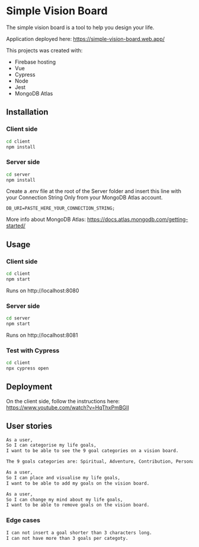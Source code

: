 # Simple Vision Board

The simple vision board is a tool to help you design your life.

Application deployed here: https://simple-vision-board.web.app/

This projects was created with:

- Firebase hosting
- Vue
- Cypress
- Node
- Jest
- MongoDB Atlas

## Installation

### Client side

```bash
cd client
npm install
```

### Server side

```bash
cd server
npm install
```

Create a .env file at the root of the Server folder and insert this line with your Connection String Only from your MongoDB Atlas account.

```.env
DB_URI=PASTE_HERE_YOUR_CONNECTION_STRING;
```

More info about MongoDB Atlas: https://docs.atlas.mongodb.com/getting-started/

## Usage

### Client side

```bash
cd client
npm start
```

Runs on http://localhost:8080

### Server side

```bash
cd server
npm start
```

Runs on http://localhost:8081

### Test with Cypress

```bash
cd client
npx cypress open
```

## Deployment

On the client side, follow the instructions here: https://www.youtube.com/watch?v=HqThxPmBGlI

## User stories

```md
As a user,
So I can categorise my life goals,
I want to be able to see the 9 goal categories on a vision board.

The 9 goals categories are: Spiritual, Adventure, Contribution, Personal development, Career / Business, Leisure, Family / Friends / Partner, Environment, Health / Fitness.

As a user,
So I can place and visualise my life goals,
I want to be able to add my goals on the vision board.

As a user,
So I can change my mind about my life goals,
I want to be able to remove goals on the vision board.
```

### Edge cases

```md
I can not insert a goal shorter than 3 characters long.
I can not have more than 3 goals per categoty.

```
